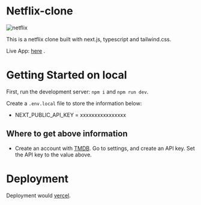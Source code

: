 # Netflix-clone 

![netflix](https://user-images.githubusercontent.com/37347588/227012856-1480fa40-444e-4c1e-95d1-3c58d13a141d.png)

This is a netflix clone built with next.js, typescript and tailwind.css. 

Live App: [here](https://netflix-streaming.vercel.app/login) . 

# Getting Started on local

First, run the development server: `npm i` and `npm run dev`.

Create a `.env.local` file to store the information below:
- NEXT_PUBLIC_API_KEY = xxxxxxxxxxxxxxxx

## Where to get above information
- Create an account with [TMDB](https://www.themoviedb.org/). Go to settings, and create an API key. Set the API key to the value above. 

# Deployment
Deployment would [vercel](https://vercel.com/dashboard).
